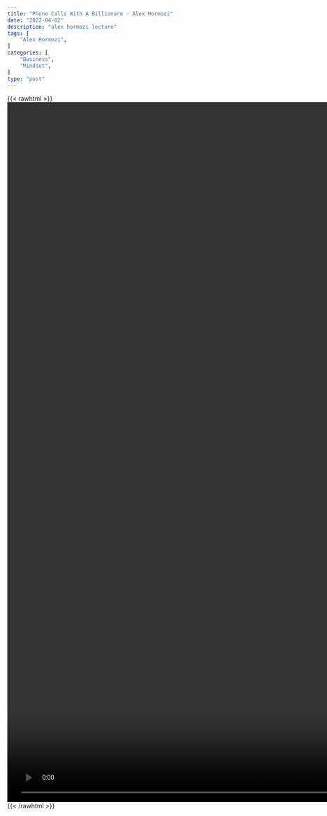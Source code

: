 ```yaml
---
title: "Phone Calls With A Billionare - Alex Hormozi"
date: "2022-04-02"
description: "alex hormozi lecture"
tags: [
    "Alex Hormozi",
]
categories: [
    "Business",
    "Mindset",
]
type: "post"
---
```

{{< rawhtml >}}
    <video style="height:40vh;width:auto" overflow="hidden" controls>
        <source src="https://lectures.dev00ps.com/ah-vids/I_spent_120_000_for_4_phone_calls_with_GRANT_ARDONE...what_I_learned_from_call_2.mp4" type="video/mp4"> 
    </video>
{{< /rawhtml >}}